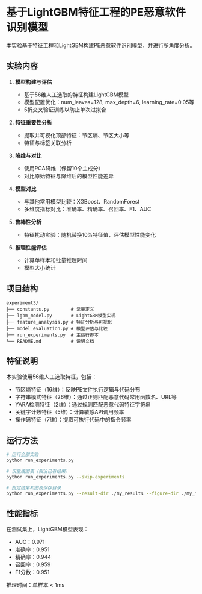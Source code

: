# 基于LightGBM特征工程的PE恶意软件识别模型

本实验基于特征工程和LightGBM构建PE恶意软件识别模型，并进行多角度分析。

## 实验内容

1. **模型构建与评估**
   - 基于56维人工选取的特征构建LightGBM模型
   - 模型配置优化：num_leaves=128, max_depth=6, learning_rate=0.05等
   - 5折交叉验证训练以防止单次过拟合

2. **特征重要性分析**
   - 提取并可视化顶部特征：节区熵、节区大小等
   - 特征与标签关联分析

3. **降维与对比**
   - 使用PCA降维（保留10个主成分）
   - 对比原始特征与降维后的模型性能差异

4. **模型对比**
   - 与其他常用模型比较：XGBoost、RandomForest
   - 多维度指标对比：准确率、精确率、召回率、F1、AUC

5. **鲁棒性分析**
   - 特征扰动实验：随机替换10%特征值，评估模型性能变化

6. **推理性能评估**
   - 计算单样本和批量推理时间
   - 模型大小统计

## 项目结构

```
experiment3/
├── constants.py        # 常量定义
├── lgbm_model.py       # LightGBM模型实现
├── feature_analysis.py # 特征分析与可视化
├── model_evaluation.py # 模型评估与比较
├── run_experiments.py  # 主运行脚本
└── README.md           # 说明文档
```

## 特征说明

本实验使用56维人工选取特征，包括：
- 节区熵特征（16维）：反映PE文件执行逻辑与代码分布
- 字符串模式特征（26维）：通过正则匹配恶意代码常用函数名、URL等
- YARA检测特征（2维）：通过规则匹配恶意代码特征字符串
- 关键字计数特征（5维）：计算敏感API调用频率
- 操作码特征（7维）：提取可执行代码中的指令频率

## 运行方法

```bash
# 运行全部实验
python run_experiments.py

# 仅生成图表（假设已有结果）
python run_experiments.py --skip-experiments

# 指定结果和图表保存目录
python run_experiments.py --result-dir ./my_results --figure-dir ./my_figures
```

## 性能指标

在测试集上，LightGBM模型表现：
- AUC：0.971
- 准确率：0.951
- 精确率：0.944
- 召回率：0.959
- F1分数：0.951

推理时间：单样本 < 1ms 